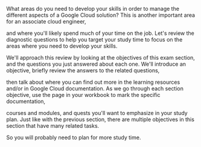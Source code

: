  What areas do you need to develop your skills in order to manage the different aspects of a Google Cloud solution? This is another important area for an associate cloud engineer,

and where you'll likely spend much of your time on the job. Let's review the diagnostic questions to help you target your study time to focus on the areas where you need to develop your skills.

We'll approach this review by looking at the objectives of this exam section, and the questions you just answered about each one. We'll introduce an objective, briefly review the answers to the related questions,

then talk about where you can find out more in the learning resources and/or in Google Cloud documentation. As we go through each section objective, use the page in your workbook to mark the specific documentation,

courses and modules, and quests you'll want to emphasize in your study plan. Just like with the previous section, there are multiple objectives in this section that have many related tasks.

So you will probably need to plan for more study time.